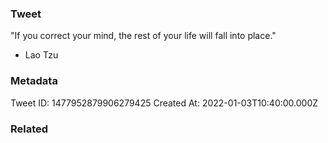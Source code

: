 ### Tweet
"If you correct your mind, the rest of your life will fall into place."

- Lao Tzu

### Metadata
Tweet ID: 1477952879906279425
Created At: 2022-01-03T10:40:00.000Z

### Related


